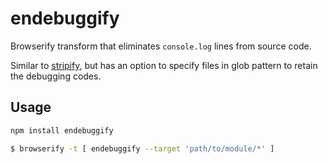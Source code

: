 endebuggify
====
Browserify transform that eliminates `console.log` lines from source code.

Similar to [stripify](https://github.com/alanshaw/stripify), but has an option to specify files in glob pattern to retain the debugging codes.


Usage
---

```sh
npm install endebuggify
```

```bash
$ browserify -t [ endebuggify --target 'path/to/module/*' ]
```

